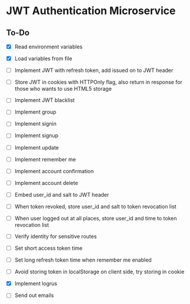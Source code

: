 # JWT Authentication Microservice

## To-Do

* [x] Read environment variables
* [x] Load variables from file
* [ ] Implement JWT with refresh token, add issued on to JWT header
* [ ] Store JWT in cookies with HTTPOnly flag, also return in response for those who wants to use HTML5 storage
* [ ] Implement JWT blacklist
* [ ] Implement group
* [ ] Implement signin
* [ ] Implement signup
* [ ] Implement update
* [ ] Implement remember me
* [ ] Implement account confirmation
* [ ] Implement account delete

* [ ] Embed user_id and salt to JWT header
* [ ] When token revoked, store user_id and salt to token revocation list
* [ ] When user logged out at all places, store user_id and time to token revocation list
* [ ] Verify identity for sensitive routes
* [ ] Set short access token time
* [ ] Set long refresh token time when remember me enabled
* [ ] Avoid storing token in localStorage on client side, try storing in cookie

* [x] Implement logrus
* [ ] Send out emails
